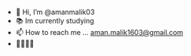 - 👋 Hi, I’m @amanmalik03
-  📚 Im currently studying 
- 📫 How to reach me ... aman.malik1603@gmail.com
- 🏏🏐🏊‍♂️

<!---
amanmalik03/amanmalik03 is a ✨ special ✨ repository because its `README.md` (this file) appears on your GitHub profile.
You can click the Preview link to take a look at your changes.
--->

